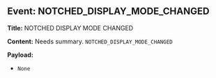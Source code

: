 ## Event: NOTCHED_DISPLAY_MODE_CHANGED

**Title:** NOTCHED DISPLAY MODE CHANGED

**Content:**
Needs summary.
`NOTCHED_DISPLAY_MODE_CHANGED`

**Payload:**
- `None`
